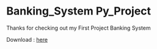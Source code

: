# Banking_System Py_Project

Thanks for checking out my First Project 
Banking System

Download : [here](https://github.com/Jaidkhan123/Banking_System_with_Python/releases/tag/V1.6)
